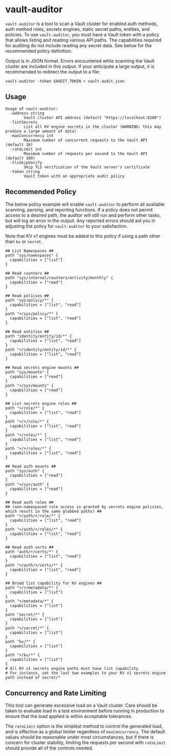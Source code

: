 # vault-auditor

`vault-auditor` is a tool to scan a Vault cluster for enabled auth methods, auth
method roles, secrets engines, static secret paths, entities, and policies. To
use `vault-auditor`, you must have a Vault token with a policy that allows
listing and reading various API paths. The capabilities required for auditing do
not include reading any secret data. See below for the recommended policy
definition.

Output is in JSON format. Errors encountered while scanning the Vault cluster
are included in this output. If your anticipate a large output, it is
recommended to redirect the output to a file:

```shell
vault-auditor -token $AUDIT_TOKEN > vault-audit.json
```

## Usage
```text
Usage of vault-auditor:
  -address string
    	Vault cluster API address (default "https://localhost:8200")
  -listSecrets
    	List all KV engine secrets in the cluster (WARNING: this may produce a large amount of data)
  -maxConcurrency int
    	Maximum number of concurrent requests to the Vault API (default 10)
  -rateLimit int
    	Maximum number of requests per second to the Vault API (default 100)
  -tlsSkipVerify
    	Skip TLS verification of the Vault server's certificate
  -token string
    	Vault token with an appropriate audit policy
```

## Recommended Policy
The below policy example will enable `vault-auditor` to perform all available
scanning, parsing, and reporting functions. If a policy does not permit access
to a desired path, the auditor will still run and perform other tasks, but will
log an error in the output. Any reported errors should aid you in adjusting the
policy for `vault-auditor` to your satisfaction.

Note that KV v1 engines must be added to this policy if using a path other than
`kv` or `secret`.

```text
## List Namespaces ##
path "sys/namespaces" {
  capabilities = ["list"]
}

## Read counters ##
path "sys/internal/counters/activity/monthly" {
  capabilities = ["read"]
}

## Read policies ##
path "sys/policy/*" {
  capabilities = ["list", "read"]
}
path "+/sys/policy/*" {
  capabilities = ["list", "read"]
}

## Read entities ##
path "identity/entity/id/*" {
  capabilities = ["list", "read"]
}
path "+/identity/entity/id/*" {
  capabilities = ["list", "read"]
}

## Read secrets engine mounts ##
path "sys/mounts" {
  capabilities = ["read"]
}
path "+/sys/mounts" {
  capabilities = ["read"]
}

## List secrets engine roles ##
path "+/role/*" {
  capabilities = ["list", "read"]
}
path "+/+/role/*" {
  capabilities = ["list", "read"]
}
path "+/roles/*" {
  capabilities = ["list", "read"]
}
path "+/+/roles/*" {
  capabilities = ["list", "read"]
}

## Read auth mounts ##
path "sys/auth" {
  capabilities = ["read"]
}
path "+/sys/auth" {
  capabilities = ["read"]
}

## Read auth roles ##
## (non-namespaced role access is granted by secrets engine policies, which result in the same globbed paths) ##
path "+/auth/+/role/*" {
  capabilities = ["list", "read"]
}
path "+/auth/+/roles/*" {
  capabilities = ["list", "read"]
}

## Read auth certs ##
path "auth/+/certs/*" {
  capabilities = ["list", "read"]
}
path "+/auth/+/certs/*" {
  capabilities = ["list", "read"]
}

## Broad list capability for KV engines ##
path "+/+/metadata/*" {
  capabilities = ["list"]
}
path "+/metadata/*" {
  capabilities = ["list"]
}
path "secret/*" {
  capabilities = ["list"]
}
path "+/secret/*" {
  capabilities = ["list"]
}
path "kv/*" {
  capabilities = ["list"]
}
path "+/kv/*" {
  capabilities = ["list"]
}
# All KV v1 secrets engine paths must have list capability
# For instance, set the last two examples to your KV v1 secrets engine path instead of secret/*
```

## Concurrency and Rate Limiting

This tool can generate excessive load on a Vault cluster. Care should be taken
to evaluate load in a test environment before running in production to ensure
that the load applied is within acceptable tolerances.

The `rateLimit` option is the simplest method to control the generated load, and
is effective as a global limiter regardless of `maxConcurrency`. The default
values should be reasonable under most circumstances, but if there is concern
for cluster stability, limiting the requests per second with `rateLimit` should
provide all of the controls needed.